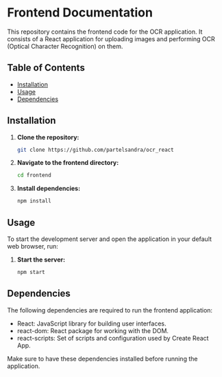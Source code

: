 # Frontend Documentation

This repository contains the frontend code for the OCR application. It consists of a React application for uploading images and performing OCR (Optical Character Recognition) on them.

## Table of Contents

- [Installation](#installation)
- [Usage](#usage)
- [Dependencies](#dependencies)

## Installation

1. **Clone the repository:**
    ```bash
    git clone https://github.com/partelsandra/ocr_react
    ```

2. **Navigate to the frontend directory:**
    ```bash
    cd frontend
    ```

3. **Install dependencies:**
    ```bash
    npm install
    ```

## Usage
To start the development server and open the application in your default web browser, run:

1. **Start the server:**
    ```bash
    npm start
    ```

## Dependencies

The following dependencies are required to run the frontend application:

- React: JavaScript library for building user interfaces.
- react-dom: React package for working with the DOM.
- react-scripts: Set of scripts and configuration used by Create React App.

Make sure to have these dependencies installed before running the application.
